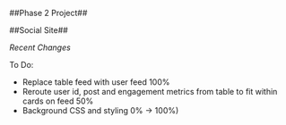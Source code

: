 ##Phase 2 Project##

##Social Site##

_Recent Changes_

To Do:
- Replace table feed with user feed 100%
- Reroute user id, post and engagement metrics from table to fit within cards on feed 50%
- Background CSS and styling 0% -> 100%)

